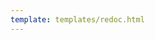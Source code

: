 ```yaml
---
template: templates/redoc.html
---
```


<redoc spec-url="{{base_path}}/apis/restapis/email-template.yaml" theme='{{redoc_theme}}'></redoc>
